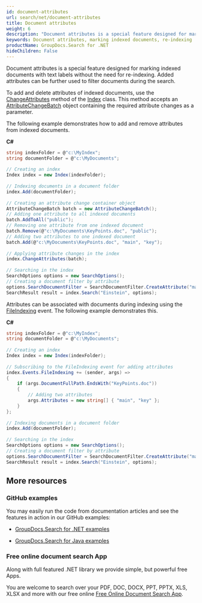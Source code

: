 ```yaml
---
id: document-attributes
url: search/net/document-attributes
title: Document attributes
weight: 6
description: "Document attributes is a special feature designed for marking indexed documents with text labels without the need for re-indexing."
keywords: Document attributes, marking indexed documents, re-indexing 
productName: GroupDocs.Search for .NET
hideChildren: False
---
```

Document attributes is a special feature designed for marking indexed documents with text labels without the need for re-indexing. Added attributes can be further used to filter documents during the search.

To add and delete attributes of indexed documents, use the [ChangeAttributes](https://apireference.groupdocs.com/search/net/groupdocs.search/index/methods/changeattributes) method of the [Index](https://apireference.groupdocs.com/search/net/groupdocs.search/index) class. This method accepts an [AttributeChangeBatch](https://apireference.groupdocs.com/search/net/groupdocs.search.common/attributechangebatch) object containing the required attribute changes as a parameter.

The following example demonstrates how to add and remove attributes from indexed documents.

**C#**

```csharp
string indexFolder = @"c:\MyIndex";
string documentFolder = @"c:\MyDocuments";
  
// Creating an index
Index index = new Index(indexFolder);
  
// Indexing documents in a document folder
index.Add(documentFolder);
  
// Creating an attribute change container object
AttributeChangeBatch batch = new AttributeChangeBatch();
// Adding one attribute to all indexed documents
batch.AddToAll("public");
// Removing one attribute from one indexed document
batch.Remove(@"c:\MyDocuments\KeyPoints.doc", "public");
// Adding two attributes to one indexed document
batch.Add(@"c:\MyDocuments\KeyPoints.doc", "main", "key");
  
// Applying attribute changes in the index
index.ChangeAttributes(batch);
 
// Searching in the index
SearchOptions options = new SearchOptions();
// Creating a document filter by attribute
options.SearchDocumentFilter = SearchDocumentFilter.CreateAttribute("main");
SearchResult result = index.Search("Einstein", options);
```

Attributes can be associated with documents during indexing using the [FileIndexing](https://apireference.groupdocs.com/search/net/groupdocs.search.events/eventhub/events/fileindexing) event. The following example demonstrates this.

**C#**

```csharp
string indexFolder = @"c:\MyIndex";
string documentFolder = @"c:\MyDocuments";
 
// Creating an index
Index index = new Index(indexFolder);
 
// Subscribing to the FileIndexing event for adding attributes
index.Events.FileIndexing += (sender, args) =>
{
    if (args.DocumentFullPath.EndsWith("KeyPoints.doc"))
    {
        // Adding two attributes
        args.Attributes = new string[] { "main", "key" };
    }
};
 
// Indexing documents in a document folder
index.Add(documentFolder);
 
// Searching in the index
SearchOptions options = new SearchOptions();
// Creating a document filter by attribute
options.SearchDocumentFilter = SearchDocumentFilter.CreateAttribute("main");
SearchResult result = index.Search("Einstein", options);
```

## More resources

### GitHub examples

You may easily run the code from documentation articles and see the features in action in our GitHub examples:

*   [GroupDocs.Search for .NET examples](https://github.com/groupdocs-search/GroupDocs.Search-for-.NET)
    
*   [GroupDocs.Search for Java examples](https://github.com/groupdocs-search/GroupDocs.Search-for-Java)
    

### Free online document search App

Along with full featured .NET library we provide simple, but powerful free Apps.

You are welcome to search over your PDF, DOC, DOCX, PPT, PPTX, XLS, XLSX and more with our free online [Free Online Document Search App](https://products.groupdocs.app/search).
